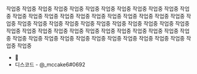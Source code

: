 작업중 작업중 작업중 작업중 작업중 작업중 작업중 작업중 작업중 작업중 
작업중 작업중 작업중 작업중 작업중 작업중 작업중 작업중 작업중 작업중 
작업중 작업중 작업중 작업중 작업중 작업중 작업중 작업중 작업중 작업중 
작업중 작업중 작업중 작업중 작업중 작업중 작업중 작업중 작업중 작업중 
작업중 작업중 작업중 작업중 작업중 작업중 작업중 작업중 작업중 작업중 
작업중 작업중 작업중 작업중 작업중 작업중 작업중 작업중 작업중 작업중 




- 👋
- 디스코드 - @_mccake6#0692

<!---
mccake6/mccake6 is a ✨ special ✨ repository because its `README.md` (this file) appears on your GitHub profile.
You can click the Preview link to take a look at your changes.
--->

